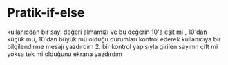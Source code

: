 # Pratik-if-else
 kullanıcdan bir sayı değeri almamızı ve bu değerin 10'a eşit mi , 10'dan küçük mü, 10'dan büyük mü olduğu durumları kontrol ederek kullanıcıya bir bilgilendirme mesajı yazdırdım
 2. bir kontrol yapısıyla girilen sayının çift mi yoksa tek mi olduğunu ekrana yazdırdım
